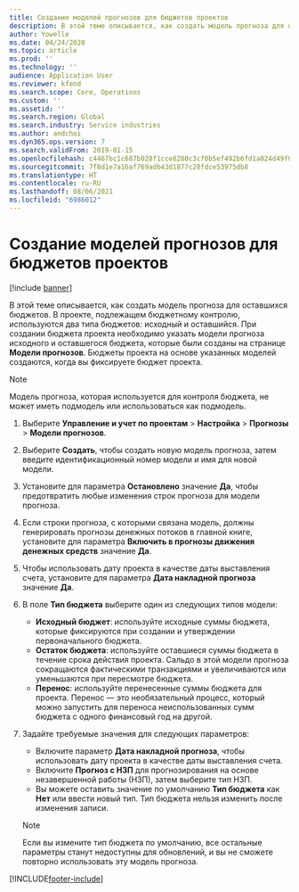 ```yaml
---
title: Создание моделей прогнозов для бюджетов проектов
description: В этой теме описывается, как создать модель прогноза для оставшихся бюджетов.
author: Yowelle
ms.date: 04/24/2020
ms.topic: article
ms.prod: ''
ms.technology: ''
audience: Application User
ms.reviewer: kfend
ms.search.scope: Core, Operations
ms.custom: ''
ms.assetid: ''
ms.search.region: Global
ms.search.industry: Service industries
ms.author: andchoi
ms.dyn365.ops.version: 7
ms.search.validFrom: 2019-01-15
ms.openlocfilehash: c4467bc1c687b028f1cce8280c3cf0b5ef492b6fd1a024d49f001ce5ff8a34cb
ms.sourcegitcommit: 7f8d1e7a16af769adb43d1877c28fdce53975db8
ms.translationtype: HT
ms.contentlocale: ru-RU
ms.lasthandoff: 08/06/2021
ms.locfileid: "6986012"
---
```

# <a name="create-forecast-models-for-project-budgets"></a>Создание моделей прогнозов для бюджетов проектов 

[!include [banner](../includes/banner.md)]

В этой теме описывается, как создать модель прогноза для оставшихся бюджетов. В проекте, подлежащем бюджетному контролю, используются два типа бюджетов: исходный и оставшийся. При создании бюджета проекта необходимо указать модели прогноза исходного и оставшегося бюджета, которые были созданы на странице **Модели прогнозов**. Бюджеты проекта на основе указанных моделей создаются, когда вы фиксируете бюджет проекта.

> [!NOTE]
> Модель прогноза, которая используется для контроля бюджета, не может иметь подмодель или использоваться как подмодель.

1. Выберите **Управление и учет по проектам** > **Настройка** > **Прогнозы**  > **Модели прогнозов**.
2. Выберите **Создать**, чтобы создать новую модель прогноза, затем введите идентификационный номер модели и имя для новой модели. 
3. Установите для параметра **Остановлено** значение **Да**, чтобы предотвратить любые изменения строк прогноза для модели прогноза. 
4. Если строки прогноза, с которыми связана модель, должны генерировать прогнозы денежных потоков в главной книге, установите для параметра **Включить в прогнозы движения денежных средств** значение **Да**. 
5. Чтобы использовать дату проекта в качестве даты выставления счета, установите для параметра **Дата накладной прогноза** значение **Да**. 
6. В поле **Тип бюджета** выберите один из следующих типов модели:

   - **Исходный бюджет**: используйте исходные суммы бюджета, которые фиксируются при создании и утверждении первоначального бюджета.
   - **Остаток бюджета**: используйте оставшиеся суммы бюджета в течение срока действия проекта. Сальдо в этой модели прогноза сокращаются фактическими транзакциями и увеличиваются или уменьшаются при пересмотре бюджета.
   - **Перенос**: используйте перенесенные суммы бюджета для проекта. Перенос — это необязательный процесс, который можно запустить для переноса неиспользованных сумм бюджета с одного финансовый год на другой.

7. Задайте требуемые значения для следующих параметров:

   - Включите параметр **Дата накладной прогноза**, чтобы использовать дату проекта в качестве даты выставления счета.
   - Включите **Прогноз с НЗП** для прогнозирования на основе незавершенной работы (НЗП), затем выберите тип НЗП. 
   - Вы можете оставить значение по умолчанию **Тип бюджета** как **Нет** или ввести новый тип. Тип бюджета нельзя изменить после изменения записи.     
    > [!NOTE]
    > Если вы измените тип бюджета по умолчанию, все остальные параметры станут недоступны для обновлений, и вы не сможете повторно использовать эту модель прогноза. 
   


 



[!INCLUDE[footer-include](../includes/footer-banner.md)]